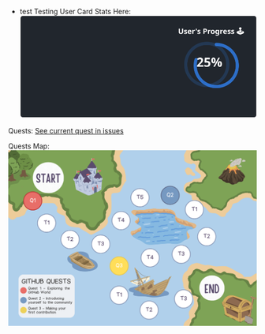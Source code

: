   - test
  Testing User Card Stats Here:<br>
  ![User Draft Stats](/userCards/draft.svg)
  
  Quests:
  [See current quest in issues](https://github.com/caiton1/probot-test/issues)
  
  Quests Map:
  ![Quest Map](/map/QuestMap.png)
